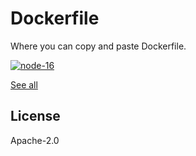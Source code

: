 # Dockerfile

Where you can copy and paste Dockerfile.

[![node-16](https://github.com/seanghay/dockerfile/actions/workflows/node-16.yml/badge.svg)](https://github.com/seanghay/dockerfile/actions/workflows/node-16.yml)

[See all](./all-dockerfile.md)

## License

Apache-2.0
